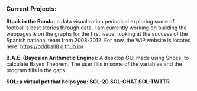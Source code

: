### Current Projects: 

**Stuck in the Rondo:** a data visualisation periodical exploring some of football's best stories through data. I am currently working on building the webpages & on the graphs for the first issue, looking at the success of the Spanish national team from 2008-2012. For now, the WIP website is located here: https://oddball8.github.io/

**B.A.E. (Bayesian Arithmetic Engine):** A desktop GUI made using Shoes! to calculate Bayes Theorem. The user fills in some of the variables and the program fills in the gaps.

**SOL: a virtual pet that helps you:** 
**SOL-20**
**SOL-CHAT**
**SOL-TWTTR**

